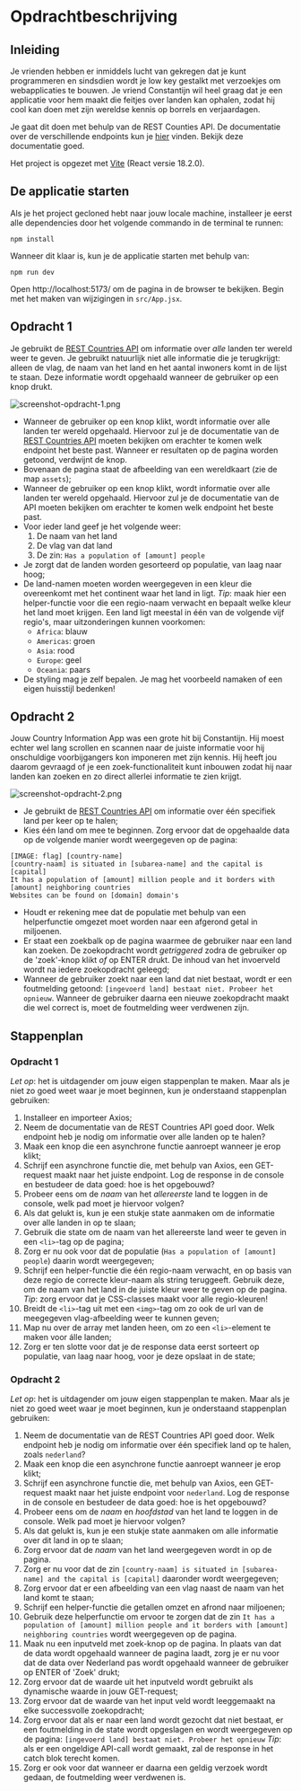 # Opdrachtbeschrijving

## Inleiding

Je vrienden hebben er inmiddels lucht van gekregen dat je kunt programmeren en sindsdien wordt je low key gestalkt met
verzoekjes om webapplicaties te bouwen. Je vriend Constantijn wil heel graag dat je een applicatie voor hem maakt die
feitjes over landen kan ophalen, zodat hij cool kan doen met zijn wereldse kennis op borrels en verjaardagen.

Je gaat dit doen met behulp van de REST Counties API. De documentatie over de verschillende endpoints kun
je [hier](https://restcountries.com/#endpoints) vinden. Bekijk deze documentatie goed.

Het project is opgezet met [Vite](https://vitejs.dev/guide/) (React versie 18.2.0).

## De applicatie starten

Als je het project gecloned hebt naar jouw locale machine, installeer je eerst alle dependencies door het volgende
commando in de terminal te runnen:

```shell
npm install
```

Wanneer dit klaar is, kun je de applicatie starten met behulp van:

```shell
npm run dev
```

Open http://localhost:5173/ om de pagina in de browser te bekijken. Begin met het maken van wijzigingen
in `src/App.jsx`.

## Opdracht 1

Je gebruikt de [REST Countries API](https://restcountries.com/#endpoints) om informatie over _alle_ landen ter wereld
weer te geven. Je gebruikt natuurlijk niet alle informatie die je terugkrijgt: alleen de vlag, de naam van
het land en het aantal inwoners komt in de lijst te staan. Deze informatie wordt opgehaald wanneer de gebruiker op een
knop drukt.

![screenshot-opdracht-1.png](src/assets/screenshot-opdracht-1.png)

* Wanneer de gebruiker op een knop klikt, wordt informatie over alle landen ter wereld opgehaald. Hiervoor zul je de
  documentatie van de [REST Countries API](https://restcountries.com/#endpoints) moeten bekijken om erachter te komen
  welk endpoint het beste past. Wanneer er resultaten
  op de pagina worden getoond, verdwijnt de knop.
* Bovenaan de pagina staat de afbeelding van een wereldkaart (zie de map `assets`);
* Wanneer de gebruiker op een knop klikt, wordt informatie over alle landen ter wereld opgehaald. Hiervoor zul je de
  documentatie van de API moeten bekijken om erachter te komen welk endpoint het beste past.
* Voor ieder land geef je het volgende weer:
    1. De naam van het land
    2. De vlag van dat land
    3. De zin: `Has a population of [amount] people`
* Je zorgt dat de landen worden gesorteerd op populatie, van laag naar hoog;
* De land-namen moeten worden weergegeven in een kleur die overeenkomt met het continent waar het land in ligt. _Tip_:
  maak hier een helper-functie voor die een regio-naam verwacht en bepaalt welke kleur het land moet krijgen. Een land
  ligt meestal in één van de volgende vijf regio's, maar uitzonderingen kunnen voorkomen:
    * `Africa`: blauw
    * `Americas`: groen
    * `Asia`: rood
    * `Europe`: geel
    * `Oceania`: paars
* De styling mag je zelf bepalen. Je mag het voorbeeld namaken of een eigen huisstijl bedenken!

## Opdracht 2

Jouw Country Information App was een grote hit bij Constantijn. Hij moest echter wel lang scrollen en scannen naar de
juiste informatie voor hij onschuldige voorbijgangers kon imponeren met zijn kennis. Hij heeft jou daarom gevraagd of je
een zoek-functionaliteit kunt inbouwen zodat hij naar landen kan zoeken en zo direct allerlei informatie te zien krijgt.

![screenshot-opdracht-2.png](src/assets/screenshot-opdracht-2.png)

* Je gebruikt de [REST Countries API](https://restcountries.com/#endpoints) om informatie over één specifiek land per
  keer op te halen;
* Kies één land om mee te beginnen. Zorg ervoor dat de opgehaalde data op de volgende manier wordt weergegeven op de
  pagina:

```
[IMAGE: flag] [country-name]
[country-naam] is situated in [subarea-name] and the capital is [capital]
It has a population of [amount] million people and it borders with [amount] neighboring countries 
Websites can be found on [domain] domain's
```

* Houdt er rekening mee dat de populatie met behulp van een helperfunctie omgezet moet worden naar een afgerond getal in
  miljoenen.
* Er staat een zoekbalk op de pagina waarmee de gebruiker naar een land kan zoeken. De zoekopdracht wordt
  _getriggered_ zodra de gebruiker op de 'zoek'-knop klikt _of_ op ENTER drukt. De inhoud van het invoerveld wordt na
  iedere zoekopdracht geleegd;
* Wanneer de gebruiker zoekt naar een land dat niet bestaat, wordt er een foutmelding getoond: `[ingevoerd land] bestaat
  niet. Probeer het opnieuw`. Wanneer de gebruiker daarna een nieuwe zoekopdracht maakt die wel correct is, moet de
  foutmelding weer verdwenen zijn.

## Stappenplan

### Opdracht 1

_Let op_: het is uitdagender om jouw eigen stappenplan te maken. Maar als je niet zo goed weet waar je moet beginnen,
kun je onderstaand stappenplan gebruiken:

1. Installeer en importeer Axios;
2. Neem de documentatie van de REST Countries API goed door. Welk endpoint heb je nodig om informatie over alle landen
   op te halen?
3. Maak een knop die een asynchrone functie aanroept wanneer je erop klikt;
4. Schrijf een asynchrone functie die, met behulp van Axios, een GET-request maakt naar het juiste endpoint. Log de
   response in de console en bestudeer de data goed: hoe is het opgebouwd?
5. Probeer eens om de _naam_ van het _allereerste_ land te loggen in de console, welk pad moet je hiervoor volgen?
6. Als dat gelukt is, kun je een stukje state aanmaken om de informatie over alle landen in op te slaan;
7. Gebruik die state om de naam van het allereerste land weer te geven in een `<li>`-tag op de pagina;
8. Zorg er nu ook voor dat de populatie (`Has a population of [amount] people`) daarin wordt weergegeven;
9. Schrijf een helper-functie die één regio-naam verwacht, en op basis van deze regio de correcte kleur-naam als string
   teruggeeft. Gebruik deze, om de naam van het land in de juiste kleur weer te geven op de pagina. _Tip_: zorg ervoor
   dat je CSS-classes maakt voor alle regio-kleuren!
10. Breidt de `<li>`-tag uit met een `<img>`-tag om zo ook de url van de meegegeven vlag-afbeelding weer te kunnen
    geven;
11. Map nu over de array met landen heen, om zo een `<li>`-element te maken voor álle
    landen;
12. Zorg er ten slotte voor dat je de response data eerst sorteert op populatie, van laag naar hoog, voor je deze
    opslaat in de state;

### Opdracht 2

_Let op_: het is uitdagender om jouw eigen stappenplan te maken. Maar als je niet zo goed weet waar je moet beginnen,
kun je onderstaand stappenplan gebruiken:

1. Neem de documentatie van de REST Countries API goed door. Welk endpoint heb je nodig om informatie over één specifiek
   land op te halen, zoals `nederland`?
2. Maak een knop die een asynchrone functie aanroept wanneer je erop klikt;
3. Schrijf een asynchrone functie die, met behulp van Axios, een GET-request maakt naar het juiste endpoint
   voor `nederland`. Log de response in de console en bestudeer de data goed: hoe is het opgebouwd?
4. Probeer eens om de _naam_ en _hoofdstad_ van het land te loggen in de console. Welk pad moet je hiervoor volgen?
5. Als dat gelukt is, kun je een stukje state aanmaken om alle informatie over dit land in op te slaan;
6. Zorg ervoor dat de _naam_ van het land weergegeven wordt in op de pagina.
7. Zorg er nu voor dat de zin `[country-naam] is situated in [subarea-name] and the capital is [capital]`
   daaronder wordt weergegeven;
8. Zorg ervoor dat er een afbeelding van een vlag naast de naam van het land komt te staan;
9. Schrijf een helper-functie die getallen omzet en afrond naar miljoenen;
10. Gebruik deze helperfunctie om ervoor te zorgen dat de
    zin `It has a population of [amount] million people and it borders with [amount] neighboring countries` wordt
    weergegeven op de pagina.
11. Maak nu een inputveld met zoek-knop op de pagina. In plaats van dat de data wordt opgehaald wanneer de pagina laadt,
    zorg je er nu voor dat de data over Nederland pas wordt opgehaald wanneer de gebruiker op ENTER of 'Zoek' drukt;
12. Zorg ervoor dat de waarde uit het inputveld wordt gebruikt als dynamische waarde in jouw GET-request;
13. Zorg ervoor dat de waarde van het input veld wordt leeggemaakt na elke successvolle zoekopdracht;
14. Zorg ervoor dat als er naar een land wordt gezocht dat niet bestaat, er een foutmelding in de state wordt opgeslagen
    en wordt weergegeven op de pagina: `[ingevoerd land] bestaat niet. Probeer het opnieuw` _Tip_: als er een ongeldige
    API-call wordt gemaakt, zal de response in het catch blok terecht komen.
15. Zorg er ook voor dat wanneer er daarna een geldig verzoek wordt gedaan, de foutmelding weer verdwenen is.